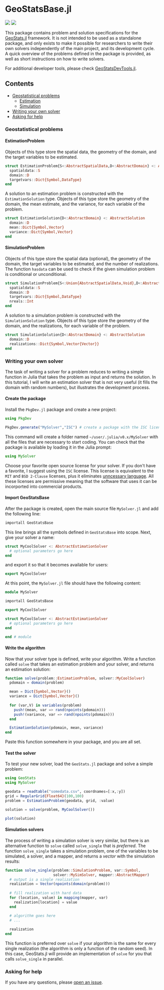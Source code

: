 # GeoStatsBase.jl

[![][travis-img]][travis-url] [![][julia-pkg-img]][julia-pkg-url]

This package contains problem and solution specifications for the
[GeoStats.jl](https://github.com/juliohm/GeoStats.jl) framework.
It is not intended to be used as a standalone package, and only
exists to make it possible for researchers to write their own
solvers independently of the main project, and its development cycle.
A quick overview of the problems defined in the package is provided,
as well as short instructions on how to write solvers.

For additional developer tools, please check
[GeoStatsDevTools.jl](https://github.com/juliohm/GeoStatsDevTools.jl).

## Contents

- [Geostatistical problems](#geostatistical-problems)
  - [Estimation](#estimationproblem)
  - [Simulation](#simulationproblem)
- [Writing your own solver](#writing-your-own-solver)
- [Asking for help](#asking-for-help)

### Geostatistical problems

#### EstimationProblem

Objects of this type store the spatial data, the geometry of the domain, and the target
variables to be estimated.

```julia
struct EstimationProblem{S<:AbstractSpatialData,D<:AbstractDomain} <: AbstractProblem
  spatialdata::S
  domain::D
  targetvars::Dict{Symbol,DataType}
end
```

A solution to an estimation problem is constructed with the `EstimationSolution` type.
Objects of this type store the geometry of the domain, the mean estimate, and the
variance, for each variable of the problem.

```julia
struct EstimationSolution{D<:AbstractDomain} <: AbstractSolution
  domain::D
  mean::Dict{Symbol,Vector}
  variance::Dict{Symbol,Vector}
end
```

#### SimulationProblem

Objects of this type store the spatial data (optional), the geometry of the domain,
the target variables to be estimated, and the number of realizations. The function
`hasdata` can be used to check if the given simulation problem is conditional or
unconditional.

```julia
struct SimulationProblem{S<:Union{AbstractSpatialData,Void},D<:AbstractDomain} <: AbstractProblem
  spatialdata::S
  domain::D
  targetvars::Dict{Symbol,DataType}
  nreals::Int
end
```

A solution to a simulation problem is constructed with the `SimulationSolution` type.
Objects of this type store the geometry of the domain, and the realizations, for each
variable of the problem.

```julia
struct SimulationSolution{D<:AbstractDomain} <: AbstractSolution
  domain::D
  realizations::Dict{Symbol,Vector{Vector}}
end
```

### Writing your own solver

The task of writing a solver for a problem reduces to writing a simple function in Julia
that takes the problem as input and returns the solution. In this tutorial, I will write
an estimation solver that is not very useful (it fills the domain with random numbers),
but illustrates the development process.

#### Create the package

Install the `PkgDev.jl` package and create a new project:

```julia
using PkgDev

PkgDev.generate("MySolver","ISC") # create a package with the ISC license
```

This command will create a folder named `~/user/.julia/v0.x/MySolver` with all the files
that are necessary to start coding. You can check that the package is available by loading
it in the Julia prompt:

```julia
using MySolver
```

Choose your favorite open source license for your solver. If you don't have a favorite, I
suggest using the `ISC` license. This license is equivalent to the `MIT` and `BSD 2-Clause`
licenses, plus it eliminates [unncessary language](https://en.wikipedia.org/wiki/ISC_license).
All these licenses are permissive meaning that the software that uses it can be incorported
into commercial products.

#### Import GeoStatsBase

After the package is created, open the main source file `MySolver.jl` and add the following
line:

```julia
importall GeoStatsBase
```

This line brings all the symbols defined in `GeoStatsBase` into scope. Next, give your solver
a name:

```julia
struct MyCoolSolver <: AbstractEstimationSolver
  # optional parameters go here
end
```

and export it so that it becomes available for users:

```julia
export MyCoolSolver
```

At this point, the `MySolver.jl` file should have the following content:

```julia
module MySolver

importall GeoStatsBase

export MyCoolSolver

struct MyCoolSolver <: AbstractEstimationSolver
  # optional parameters go here
end

end # module
```

#### Write the algorithm

Now that your solver type is defined, write your algorithm. Write a function called `solve`
that takes an estimation problem and your solver, and returns an estimation solution:

```julia
function solve(problem::EstimationProblem, solver::MyCoolSolver)
  pdomain = domain(problem)

  mean = Dict{Symbol,Vector}()
  variance = Dict{Symbol,Vector}()
  
  for (var,V) in variables(problem)
    push!(mean, var => rand(npoints(pdomain)))
    push!(variance, var => rand(npoints(pdomain)))
  end

  EstimationSolution(pdomain, mean, variance)
end
```

Paste this function somewhere in your package, and you are all set.

#### Test the solver

To test your new solver, load the `GeoStats.jl` package and solve a simple problem:

```julia
using GeoStats
using MySolver

geodata = readtable("somedata.csv", coordnames=[:x,:y])
grid = RegularGrid{Float64}(100,100)
problem = EstimationProblem(geodata, grid, :value)

solution = solve(problem, MyCoolSolver())

plot(solution)
```

#### Simulation solvers

The process of writing a simulation solver is very similar, but there is an alternative function
to `solve` called `solve_single` that is *preferred*. The function `solve_single` takes a simulation
problem, one of the variables to be simulated, a solver, and a mapper, and returns a *vector* with
the simulation results:

```julia
function solve_single(problem::SimulationProblem, var::Symbol,
                      solver::MySimSolver, mapper::AbstractMapper)
  # output is a single realization
  realization = Vector(npoints(domain(problem)))
  
  # fill realization with hard data
  for (location, value) in mapping(mapper, var)
    realization[location] = value
  end

  # algorithm goes here
  # ...
  
  realization
end
```

This function is preferred over `solve` if your algorithm is the same for every single realization
(the algorithm is only a function of the random seed). In this case, GeoStats.jl will provide an
implementation of `solve` for you that calls `solve_single` in parallel.

### Asking for help

If you have any questions, please [open an issue](https://github.com/juliohm/GeoStatsBase.jl/issues).

[travis-img]: https://travis-ci.org/juliohm/GeoStatsBase.jl.svg?branch=master
[travis-url]: https://travis-ci.org/juliohm/GeoStatsBase.jl

[julia-pkg-img]: http://pkg.julialang.org/badges/GeoStatsBase_0.6.svg
[julia-pkg-url]: http://pkg.julialang.org/?pkg=GeoStatsBase
